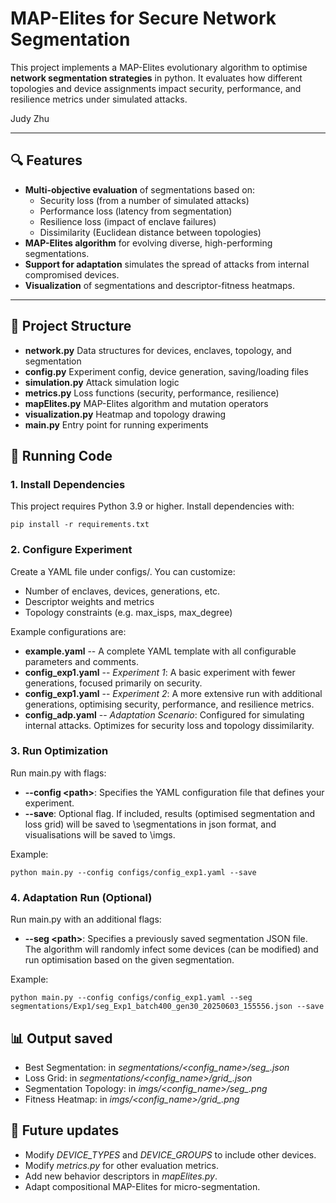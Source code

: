 # MAP-Elites for Secure Network Segmentation

This project implements a MAP-Elites evolutionary algorithm to optimise **network segmentation strategies** in python. It evaluates how different topologies and device assignments impact security, performance, and resilience metrics under simulated attacks.

Judy Zhu

---

## 🔍 Features

- **Multi-objective evaluation** of segmentations based on:
  - Security loss (from a number of simulated attacks)
  - Performance loss (latency from segmentation)
  - Resilience loss (impact of enclave failures)
  - Dissimilarity (Euclidean distance between topologies)
- **MAP-Elites algorithm** for evolving diverse, high-performing segmentations.
- **Support for adaptation** simulates the spread of attacks from internal compromised devices.
- **Visualization** of segmentations and descriptor-fitness heatmaps.

---

## 📁 Project Structure

- **network.py** Data structures for devices, enclaves, topology, and segmentation
- **config.py** Experiment config, device generation, saving/loading files
- **simulation.py** Attack simulation logic
- **metrics.py** Loss functions (security, performance, resilience)
- **mapElites.py** MAP-Elites algorithm and mutation operators
- **visualization.py** Heatmap and topology drawing
- **main.py** Entry point for running experiments

## 🚀 Running Code

### 1. Install Dependencies
This project requires Python 3.9 or higher. Install dependencies with:

```
pip install -r requirements.txt
```

### 2. Configure Experiment

Create a YAML file under configs/. You can customize:
- Number of enclaves, devices, generations, etc.
- Descriptor weights and metrics
- Topology constraints (e.g. max_isps, max_degree)

Example configurations are:
- **example.yaml** -- A complete YAML template with all configurable parameters and comments. 
- **config_exp1.yaml** -- *Experiment 1*: A basic experiment with fewer generations, focused primarily on security.
- **config_exp1.yaml** -- *Experiment 2*: A more extensive run with additional generations, optimising security, performance, and resilience metrics.
- **config_adp.yaml** -- *Adaptation Scenario*: Configured for simulating internal attacks. Optimizes for security loss and topology dissimilarity.

### 3. Run Optimization
Run main.py with flags:
- **--config \<path\>**:
Specifies the YAML configuration file that defines your experiment.
- **--save**: Optional flag. If included, results (optimised segmentation and loss grid) will be saved to \segmentations in json format, and visualisations will be saved to \imgs.

Example:
```
python main.py --config configs/config_exp1.yaml --save
```

### 4. Adaptation Run (Optional)
Run main.py with an additional flags:
- **--seg \<path\>**: Specifies a previously saved segmentation JSON file. The algorithm will randomly infect some devices (can be modified) and run optimisation based on the given segmentation.

Example:
```
python main.py --config configs/config_exp1.yaml --seg segmentations/Exp1/seg_Exp1_batch400_gen30_20250603_155556.json --save
```

## 📊 Output saved
- Best Segmentation: in *segmentations/<config_name>/seg_<filename>.json*
- Loss Grid: in *segmentations/<config_name>/grid_<filename>.json*
- Segmentation Topology: in *imgs/<config_name>/seg_<filename>.png*
- Fitness Heatmap: in *imgs/<config_name>/grid_<filename>.png*

## 📘 Future updates
- Modify *DEVICE_TYPES* and *DEVICE_GROUPS* to include other devices.
- Modify *metrics.py* for other evaluation metrics.
- Add new behavior descriptors in *mapElites.py*.
- Adapt compositional MAP-Elites for micro-segmentation.
